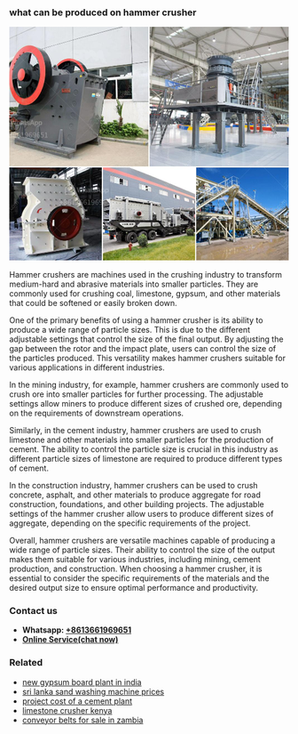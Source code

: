 <h3>what can be produced on hammer crusher</h3><img src='1708499127.jpg' alt=''><p>Hammer crushers are machines used in the crushing industry to transform medium-hard and abrasive materials into smaller particles. They are commonly used for crushing coal, limestone, gypsum, and other materials that could be softened or easily broken down.</p><p>One of the primary benefits of using a hammer crusher is its ability to produce a wide range of particle sizes. This is due to the different adjustable settings that control the size of the final output. By adjusting the gap between the rotor and the impact plate, users can control the size of the particles produced. This versatility makes hammer crushers suitable for various applications in different industries.</p><p>In the mining industry, for example, hammer crushers are commonly used to crush ore into smaller particles for further processing. The adjustable settings allow miners to produce different sizes of crushed ore, depending on the requirements of downstream operations.</p><p>Similarly, in the cement industry, hammer crushers are used to crush limestone and other materials into smaller particles for the production of cement. The ability to control the particle size is crucial in this industry as different particle sizes of limestone are required to produce different types of cement.</p><p>In the construction industry, hammer crushers can be used to crush concrete, asphalt, and other materials to produce aggregate for road construction, foundations, and other building projects. The adjustable settings of the hammer crusher allow users to produce different sizes of aggregate, depending on the specific requirements of the project.</p><p>Overall, hammer crushers are versatile machines capable of producing a wide range of particle sizes. Their ability to control the size of the output makes them suitable for various industries, including mining, cement production, and construction. When choosing a hammer crusher, it is essential to consider the specific requirements of the materials and the desired output size to ensure optimal performance and productivity.</p><h3>Contact us</h3><ul><li><strong>Whatsapp:&nbsp;<a href="https://wa.me/8613661969651">+8613661969651</a></strong></li><li><a href="https://swt.shibang-china.com/?git&amp;zhl&amp;what can be produced on hammer crusher"><strong>Online Service(chat now)</strong></a></li></ul><h3>Related</h3><ul><li><a href='new gypsum board plant in india.md'>new gypsum board plant in india</a></li><li><a href='sri lanka sand washing machine prices.md'>sri lanka sand washing machine prices</a></li><li><a href='project cost of a cement plant.md'>project cost of a cement plant</a></li><li><a href='limestone crusher kenya.md'>limestone crusher kenya</a></li><li><a href='conveyor belts for sale in zambia.md'>conveyor belts for sale in zambia</a></li></ul>